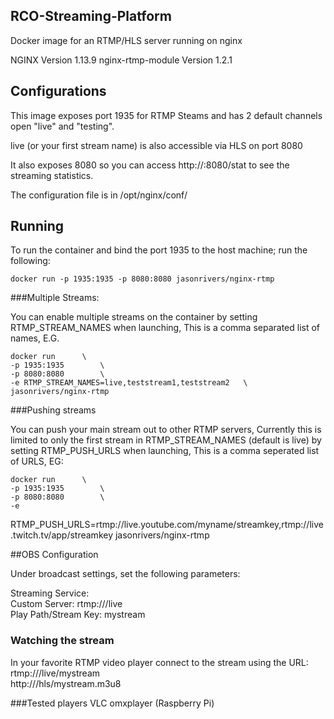 ## RCO-Streaming-Platform

Docker image for an RTMP/HLS server running on nginx

NGINX Version 1.13.9 nginx-rtmp-module Version 1.2.1

## Configurations

This image exposes port 1935 for RTMP Steams and has 2 default channels open "live" and "testing".

live (or your first stream name) is also accessible via HLS on port 8080

It also exposes 8080 so you can access http://:8080/stat to see the streaming statistics.

The configuration file is in /opt/nginx/conf/

## Running

To run the container and bind the port 1935 to the host machine; run the following:

    docker run -p 1935:1935 -p 8080:8080 jasonrivers/nginx-rtmp

###Multiple Streams:

You can enable multiple streams on the container by setting RTMP_STREAM_NAMES when launching, This is a comma separated list of names, E.G.

    docker run      \  
    -p 1935:1935        \  
    -p 8080:8080        \  
    -e RTMP_STREAM_NAMES=live,teststream1,teststream2   \  
    jasonrivers/nginx-rtmp  

###Pushing streams

You can push your main stream out to other RTMP servers, Currently this is limited to only the first stream in RTMP_STREAM_NAMES (default is live) by setting RTMP_PUSH_URLS when launching, This is a comma seperated list of URLS, EG:

    docker run      \  
    -p 1935:1935        \  
    -p 8080:8080        \  
    -e  
RTMP_PUSH_URLS=rtmp://live.youtube.com/myname/streamkey,rtmp://live.twitch.tv/app/streamkey
    jasonrivers/nginx-rtmp


##OBS Configuration

Under broadcast settings, set the following parameters:

Streaming Service:   
Custom Server: rtmp://<your server ip>/live  
Play Path/Stream Key: mystream

### Watching the stream
In your favorite RTMP video player connect to the stream using the URL:   
rtmp://<your server ip>/live/mystream  
http://<your server ip>/hls/mystream.m3u8

###Tested players
VLC
omxplayer (Raspberry Pi)
